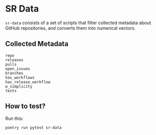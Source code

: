 # SR Data

`sr-data` consists of a set of scripts that filter collected metadata about
GitHub repositories, and converts them into numerical vectors.

## Collected Metadata

<!-- metadata_begin -->
```text
repo
releases
pulls
open_issues
branches
has_workflows
has_release_workflow
w_simplicity
tests
```
<!-- metadata_end -->

## How to test?

Run this:

```bash
poetry run pytest sr-data
```
